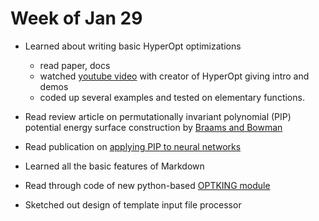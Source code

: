 # Week of Jan 29

* Learned about writing basic HyperOpt optimizations
    - read paper, docs
    - watched [youtube video](https://www.youtube.com/watch?v=Mp1xnPfE4PY) with creator of HyperOpt giving intro and demos
    - coded up several examples and tested on elementary functions.

* Read review article on permutationally invariant polynomial (PIP) potential energy surface construction by [Braams and Bowman](http://www.tandfonline.com/doi/abs/10.1080/01442350903234923)

* Read publication on [applying PIP to neural networks](http://aip.scitation.org/doi/full/10.1063/1.4817187)

* Learned all the basic features of Markdown 

* Read through code of new python-based [OPTKING module](https://github.com/psi-rking/optking)

* Sketched out design of template input file processor
